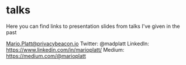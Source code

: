 # talks
Here you can find links to presentation slides from talks I've given in the past

Mario.Platt@privacybeacon.io
Twitter: @madplatt
LinkedIn: https://www.linkedin.com/in/marioplatt/
Medium: https://medium.com/@marioplatt
